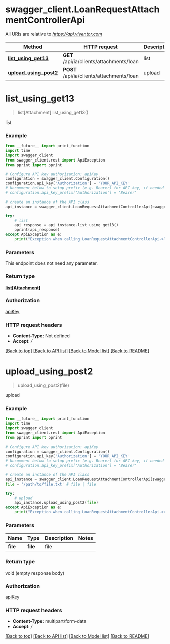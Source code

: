 # swagger_client.LoanRequestAttachmentControllerApi

All URIs are relative to *https://api.viventor.com*

Method | HTTP request | Description
------------- | ------------- | -------------
[**list_using_get13**](LoanRequestAttachmentControllerApi.md#list_using_get13) | **GET** /api/ia/clients/attachments/loan | list
[**upload_using_post2**](LoanRequestAttachmentControllerApi.md#upload_using_post2) | **POST** /api/ia/clients/attachments/loan | upload


# **list_using_get13**
> list[Attachment] list_using_get13()

list

### Example
```python
from __future__ import print_function
import time
import swagger_client
from swagger_client.rest import ApiException
from pprint import pprint

# Configure API key authorization: apiKey
configuration = swagger_client.Configuration()
configuration.api_key['Authorization'] = 'YOUR_API_KEY'
# Uncomment below to setup prefix (e.g. Bearer) for API key, if needed
# configuration.api_key_prefix['Authorization'] = 'Bearer'

# create an instance of the API class
api_instance = swagger_client.LoanRequestAttachmentControllerApi(swagger_client.ApiClient(configuration))

try:
    # list
    api_response = api_instance.list_using_get13()
    pprint(api_response)
except ApiException as e:
    print("Exception when calling LoanRequestAttachmentControllerApi->list_using_get13: %s\n" % e)
```

### Parameters
This endpoint does not need any parameter.

### Return type

[**list[Attachment]**](Attachment.md)

### Authorization

[apiKey](../README.md#apiKey)

### HTTP request headers

 - **Content-Type**: Not defined
 - **Accept**: */*

[[Back to top]](#) [[Back to API list]](../README.md#documentation-for-api-endpoints) [[Back to Model list]](../README.md#documentation-for-models) [[Back to README]](../README.md)

# **upload_using_post2**
> upload_using_post2(file)

upload

### Example
```python
from __future__ import print_function
import time
import swagger_client
from swagger_client.rest import ApiException
from pprint import pprint

# Configure API key authorization: apiKey
configuration = swagger_client.Configuration()
configuration.api_key['Authorization'] = 'YOUR_API_KEY'
# Uncomment below to setup prefix (e.g. Bearer) for API key, if needed
# configuration.api_key_prefix['Authorization'] = 'Bearer'

# create an instance of the API class
api_instance = swagger_client.LoanRequestAttachmentControllerApi(swagger_client.ApiClient(configuration))
file = '/path/to/file.txt' # file | file

try:
    # upload
    api_instance.upload_using_post2(file)
except ApiException as e:
    print("Exception when calling LoanRequestAttachmentControllerApi->upload_using_post2: %s\n" % e)
```

### Parameters

Name | Type | Description  | Notes
------------- | ------------- | ------------- | -------------
 **file** | **file**| file | 

### Return type

void (empty response body)

### Authorization

[apiKey](../README.md#apiKey)

### HTTP request headers

 - **Content-Type**: multipart/form-data
 - **Accept**: */*

[[Back to top]](#) [[Back to API list]](../README.md#documentation-for-api-endpoints) [[Back to Model list]](../README.md#documentation-for-models) [[Back to README]](../README.md)

